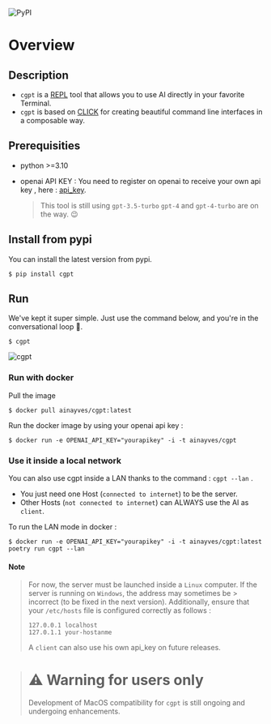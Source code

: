 ![PyPI](https://img.shields.io/pypi/v/cgpt)

# Overview

## Description

- `cgpt` is a [REPL](https://en.wikipedia.org/wiki/Read%E2%80%93eval%E2%80%93print_loop) tool that allows you to use AI directly in your favorite Terminal.
- `cgpt` is based on [CLICK](https://github.com/pallets/click) for creating beautiful command line interfaces in a composable way.

##  Prerequisities

- python >=3.10
- openai API KEY :
  You need to register on openai to receive your own api key , here : [api_key](https://platform.openai.com/account/api-keys).

  > This tool is still using `gpt-3.5-turbo` 
  > `gpt-4` and `gpt-4-turbo` are on the way. 😉

##  Install from pypi

You can install the latest version from pypi.

```
$ pip install cgpt
```

## Run

We've kept it super simple. Just use the command below, and you're in the conversational loop 🚀.

```
$ cgpt
```
![cgpt](https://i.imgflip.com/8hg7fs.jpg)


###  Run with docker 

Pull the image 
```
$ docker pull ainayves/cgpt:latest
```

Run the docker image by using your openai api key :

```
$ docker run -e OPENAI_API_KEY="yourapikey" -i -t ainayves/cgpt
```

### Use it inside a local network

You can also use cgpt inside a LAN thanks to the command : `cgpt --lan` .

- You just need one Host (`connected to internet`) to be the server.
- Other Hosts (`not connected to internet`) can ALWAYS use the AI as `client`.

To run the LAN mode in docker :

```
$ docker run -e OPENAI_API_KEY="yourapikey" -i -t ainayves/cgpt:latest poetry run cgpt --lan
```

#### Note

> For now, the server must be launched inside a `Linux` computer. If the server is running on `Windows`, the address may sometimes be > incorrect (to be fixed in the next version). Additionally, ensure that your `/etc/hosts` file is configured correctly as follows :
> ```
> 127.0.0.1	localhost
> 127.0.1.1	your-hostanme
> ```
> A `client` can also use his own api_key on future releases.

> # ⚠️ Warning for users only 
> Development of MacOS compatibility for `cgpt` is still ongoing and undergoing enhancements.